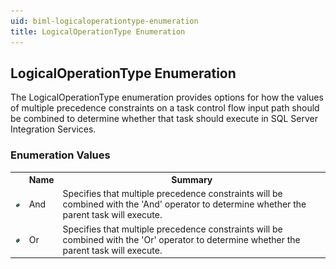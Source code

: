 ```yaml
---
uid: biml-logicaloperationtype-enumeration
title: LogicalOperationType Enumeration
---
```


## LogicalOperationType Enumeration

<div class="LanguageSummary"><div class ="SummaryItem">The LogicalOperationType enumeration provides options for how the values of multiple precedence constraints on a task control flow input path should be combined to determine whether that task should execute in SQL Server Integration Services.</div></div>
<div class="EnumValueGroup">

### Enumeration Values

<table id="EnumValue" class="MemberList"><tbody><tr><th class="MemberTypeIconColumnHeader">&nbsp;</th><th class="MemberNameColumnHeader">Name</th><th class="MemberSummaryColumnHeader">Summary</th></tr><tr class="cd0"><td align="center" class="MemberTypeIcon"><img src="enumValue.png"></img></td><td class="MemberName">And</td><td class="MemberSummary"><div class ="SummaryItem">Specifies that multiple precedence constraints will be combined with the 'And' operator to determine whether the parent task will execute.</div></td></tr><tr class="cd1"><td align="center" class="MemberTypeIcon"><img src="enumValue.png"></img></td><td class="MemberName">Or</td><td class="MemberSummary"><div class ="SummaryItem">Specifies that multiple precedence constraints will be combined with the 'Or' operator to determine whether the parent task will execute.</div></td></tr></tbody></table>
</div>